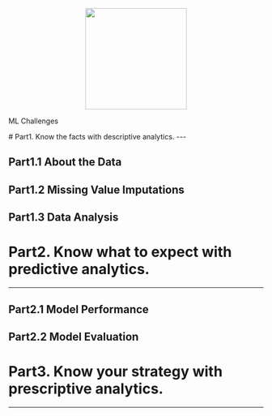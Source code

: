 <p align="center">
  <img src="https://upload.wikimedia.org/wikipedia/commons/9/9d/KPMG_logo.svg"   Width="200"> <p>ML Challenges</p></center>
</p>
# Part1. Know the facts with descriptive analytics.
---

## Part1.1 About the Data


## Part1.2 Missing Value Imputations


## Part1.3 Data Analysis

# Part2. Know what to expect with predictive analytics.
---



## Part2.1 Model Performance
## Part2.2 Model Evaluation

# Part3. Know your strategy with prescriptive analytics.
---
